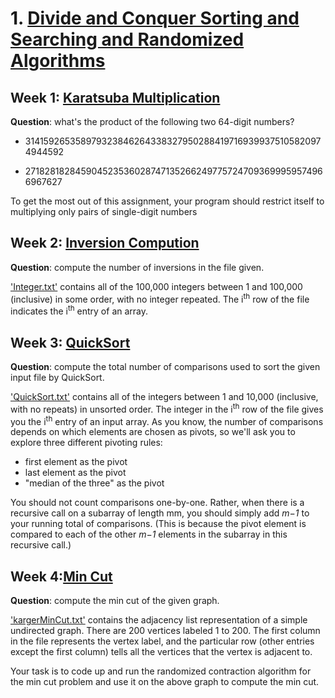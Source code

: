 # 1. [Divide and Conquer Sorting and Searching and Randomized Algorithms](https://www.coursera.org/learn/algorithms-divide-conquer/home/welcome)


## Week 1: [Karatsuba Multiplication](https://github.com/keithpink/algorithms_specialization/blob/main/Divide_and_Conquer_Sorting_and_Searching_and_Randomized_Algorithms/KM.py)

**Question**: what's the product of the following two 64-digit numbers?

- 3141592653589793238462643383279502884197169399375105820974944592

- 2718281828459045235360287471352662497757247093699959574966967627

To get the most out of this assignment, your program should restrict itself to multiplying only pairs of single-digit numbers


## Week 2: [Inversion Compution](https://github.com/keithpink/algorithms_specialization/blob/main/Divide_and_Conquer_Sorting_and_Searching_and_Randomized_Algorithms/IntegerArray.py)

**Question**: compute the number of inversions in the file given.

['Integer.txt'](https://github.com/keithpink/algorithms_specialization/blob/main/Divide_and_Conquer_Sorting_and_Searching_and_Randomized_Algorithms/IntegerArray.txt) contains all of the 100,000 integers between 1 and 100,000 (inclusive) in some order, with no integer repeated. The i<sup>th</sup> row of the file indicates the i<sup>th</sup> entry of an array.



## Week 3: [QuickSort](https://github.com/keithpink/algorithms_specialization/blob/main/Divide_and_Conquer_Sorting_and_Searching_and_Randomized_Algorithms/QuickSort.py)

**Question**: compute the total number of comparisons used to sort the given input file by QuickSort.

['QuickSort.txt'](https://github.com/keithpink/algorithms_specialization/blob/main/Divide_and_Conquer_Sorting_and_Searching_and_Randomized_Algorithms/QuickSort.txt)
contains all of the integers between 1 and 10,000 (inclusive, with no repeats) in unsorted order. The integer in the i<sup>th</sup> row of the file gives you the i<sup>th</sup> entry of an input array. As you know, the number of comparisons depends on which elements are chosen as pivots, so we'll ask you to explore three different pivoting rules:

* first element as the pivot
* last element as the pivot
* "median of the three" as the pivot 

You should not count comparisons one-by-one.  Rather, when there is a recursive call on a subarray of length mm, you should simply add 
*m−1* to your running total of comparisons.  (This is because the pivot element is compared to each of the other *m−1* elements in the subarray in this recursive call.)



## Week 4:[Min Cut](https://github.com/keithpink/algorithms_specialization/blob/main/Divide_and_Conquer_Sorting_and_Searching_and_Randomized_Algorithms/kargerMinCut.py)

**Question**: compute the min cut of the given graph.

['kargerMinCut.txt'](https://github.com/keithpink/algorithms_specialization/blob/main/Divide_and_Conquer_Sorting_and_Searching_and_Randomized_Algorithms/kargerMinCut.txt) contains the adjacency list representation of a simple undirected graph. There are 200 vertices labeled 1 to 200. The first column in the file represents the vertex label, and the particular row (other entries except the first column) tells all the vertices that the vertex is adjacent to. 

Your task is to code up and run the randomized contraction algorithm for the min cut problem and use it on the above graph to compute the min cut.



